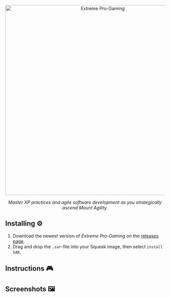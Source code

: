 <p align="center">
  <img width="600" src="../../assets/120120832/8b80120c-65d4-48c0-9094-8b8405b708e6" alt="Extreme Pro-Gaming">
  <p align="center"><i>Master XP practices and agile software development as you strategically ascend Mount Agility.</i></p>
</p>

## Installing ⚙️

1. Download the newest version of _Extreme Pro-Gaming_ on the [releases page](https://github.com/hpi-swa-teaching/ExtremeProGaming/releases).
2. Drag and drop the `.sar`-file into your Squeak image, then select `install SAR`.

## Instructions 🎮


## Screenshots 🖼️

